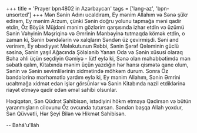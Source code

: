 +++
title = 'Prayer bpn4802 in Azərbaycan'
tags = ['lang-az', 'bpn-unsorted']
+++
Mən Sənin Adını ucaldıram, Ey mənim Allahım və Sənə şükr edirəm, Ey mənim Arzum, çünki Sənin doğru yolunu tapmağa məni qadir etdin, Öz Böyük Müjdəni mənim gözlərim qarşısında izhar etdin və üzümü Sənin Vəhyinin Məşriqinə və Əmrinin Mənbəyinə tutmaqda kömək etdin, o zaman ki, Sənin bəndələrin və xalqların Səndən üz çevirmişdi. Səni and verirəm, Ey əbədiyyət Mələkutunun Rəbbi, Sənin Şərəf Qələminin güclü səsinə, Sənin yaşıl Ağacında Şölələnib Yanan Oda və Sənin xüsusi olaraq Bəha əhli üçün seçdiyin Gəmiyə - lütf eylə ki, Sənə olan məhəbbətimdə mən səbatlı qalım, Kitabında mənim üçün yazdığın hər hansı qismətə qane olum, Sənin və Sənin sevimlilərinin xidmətində möhkəm durum. Sonra Öz bəndələrinə mərhəmətlə yardım eylə ki, Ey mənim Allahım, Sənin Əmrini ucaltmağa xidmət edən işlər görsünlər və Sənin Kitabında nazil etdiklərinə riayət etməyə qadir edən əməl sahibi olsunlar.

Həqiqətən, Sən Qüdrət Sahibisən, istədiyini hökm etməyə Qadirsən və bütün yaranmışların cilovunu Öz ovcunda tutursan. Səndən başqa Allah yoxdur, Sən Qüvvətli, Hər Şeyi Bilən və Hikmət Sahibisən.

-- Bahá'u'lláh
